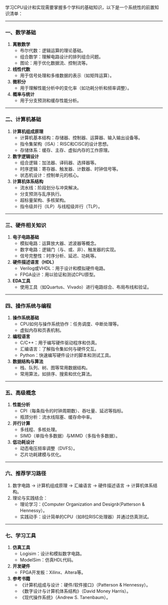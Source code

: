 学习CPU设计和实现需要掌握多个学科的基础知识，以下是一个系统性的前置知识清单：

------

### 一、**数学基础**

1. **离散数学**
    - 布尔代数：逻辑运算的理论基础。
    - 组合数学：理解电路设计的排列组合问题。
    - 图论：用于优化数据流、控制流等。
2. **线性代数**
    - 用于信号处理和多维数据的表示（如矩阵运算）。
3. **微积分**
    - 用于理解性能分析中的变化率（如功耗分析和频率调整）。
4. **概率与统计**
    - 用于分支预测和缓存性能分析。

------

### 二、**计算机基础**

1. **计算机组成原理**
    - 计算机基本结构：存储器、控制器、运算器、输入输出设备等。
    - 指令集架构（ISA）：RISC和CISC的设计思想。
    - 存储体系：缓存、主存、虚拟内存的工作原理。
2. **数字逻辑设计**
    - 组合逻辑：加法器、译码器、选择器等。
    - 时序逻辑：寄存器、触发器、计数器、时钟信号等。
    - 状态机设计：控制单元的核心。
3. **计算机体系结构**
    - 流水线：阶段划分与冲突解决。
    - 分支预测与乱序执行。
    - 超标量架构、多核架构。
    - 指令级并行（ILP）与线程级并行（TLP）。

------

### 三、**硬件相关知识**

1. **电子电路基础**
    - 模拟电路：运算放大器、滤波器等概念。
    - 数字电路：逻辑门（与、或、非）、触发器的实现。
    - 信号完整性：时序分析、延迟、功耗等。
2. **硬件描述语言（HDL）**
    - Verilog或VHDL：用于设计和模拟硬件电路。
    - FPGA设计：用以验证和测试CPU原型。
3. **EDA工具**
    - 使用工具（如Quartus、Vivado）进行电路综合、布局布线和验证。

------

### 四、**操作系统与编程**

1. **操作系统基础**
    - CPU如何与操作系统协作：任务调度、中断处理等。
    - 虚拟内存和页表机制。
2. **编程语言**
    - C/C++：用于编写硬件驱动程序和仿真。
    - 汇编语言：了解指令集如何与硬件交互。
    - Python：快速编写硬件设计的脚本和测试工具。
3. **数据结构与算法**
    - 栈、队列、树、图等常用数据结构。
    - 常用算法，如排序、搜索和优化算法。

------

### 五、**高级概念**

1. **性能分析**
    - CPI（每条指令的时钟周期数）、吞吐量、延迟等指标。
    - 瓶颈分析：流水线阻塞、缓存命中率。
2. **并行计算**
    - 多线程、多核处理。
    - SIMD（单指令多数据）与MIMD（多指令多数据）。
3. **低功耗设计**
    - 动态电压频率调整（DVFS）。
    - 芯片功耗建模与优化。

------

### 六、**推荐学习路径**

1. 数字电路 → 计算机组成原理 → 汇编语言 → 硬件描述语言 → 计算机体系结构。
2. 理论与实践结合：
    - 理论学习：《Computer Organization and Design》（Patterson & Hennessy）。
    - 实践动手：设计简单的CPU（如8位RISC处理器）并通过仿真测试。

------

### 七、**学习工具**

1. **仿真工具**
    - Logisim：设计和模拟数字电路。
    - ModelSim：仿真HDL代码。
2. **开发硬件**
    - FPGA开发板：Xilinx、Altera等。
3. **参考书籍**
    - 《计算机组成与设计：硬件/软件接口》（Patterson & Hennessy）。
    - 《数字设计与计算机体系结构》（David Money Harris）。
    - 《现代操作系统》（Andrew S. Tanenbaum）。
